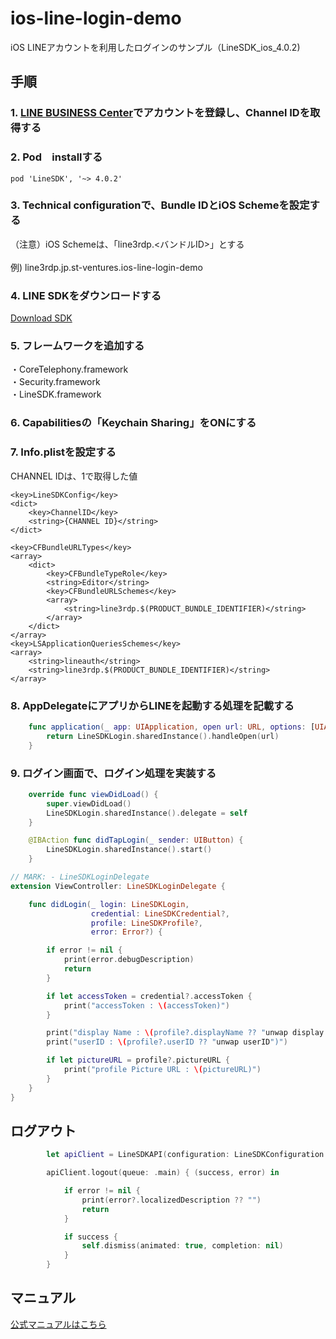 # ios-line-login-demo
iOS LINEアカウントを利用したログインのサンプル（LineSDK_ios_4.0.2)

## 手順
### 1. [LINE BUSINESS Center](https://business.line.me/ja/)でアカウントを登録し、Channel IDを取得する

### 2. Pod　installする

```
pod 'LineSDK', '~> 4.0.2'      
```

### 3. Technical configurationで、Bundle IDとiOS Schemeを設定する
（注意）iOS Schemeは、「line3rdp.<バンドルID>」とする<br><br>
例) 	line3rdp.jp.st-ventures.ios-line-login-demo

### 4. LINE SDKをダウンロードする
[Download SDK](https://developers.line.me/ba/download/sdk/u3e6301863cbc63e50a752d9ed11f07ae)

### 5. フレームワークを追加する

・CoreTelephony.framework<br>
・Security.framework<br>
・LineSDK.framework<br>

### 6. Capabilitiesの「Keychain Sharing」をONにする

### 7. Info.plistを設定する
CHANNEL IDは、1で取得した値

```
<key>LineSDKConfig</key>
<dict>
    <key>ChannelID</key>
    <string>{CHANNEL ID}</string>
</dict>      
```

```
<key>CFBundleURLTypes</key>
<array>
    <dict>
        <key>CFBundleTypeRole</key>
        <string>Editor</string>
        <key>CFBundleURLSchemes</key>
        <array>
            <string>line3rdp.$(PRODUCT_BUNDLE_IDENTIFIER)</string>
        </array>
    </dict>
</array>
<key>LSApplicationQueriesSchemes</key>
<array>
    <string>lineauth</string>
    <string>line3rdp.$(PRODUCT_BUNDLE_IDENTIFIER)</string>
</array>
```
### 8. AppDelegateにアプリからLINEを起動する処理を記載する

```swiftr:AppDelegate.swift
    func application(_ app: UIApplication, open url: URL, options: [UIApplicationOpenURLOptionsKey : Any] = [:]) -> Bool {
        return LineSDKLogin.sharedInstance().handleOpen(url)
    }
```

### 9. ログイン画面で、ログイン処理を実装する

```swift:ViewController.swift
    override func viewDidLoad() {
        super.viewDidLoad()
        LineSDKLogin.sharedInstance().delegate = self
    }

    @IBAction func didTapLogin(_ sender: UIButton) {
        LineSDKLogin.sharedInstance().start()
    }

```

```swift:ViewController.swift
// MARK: - LineSDKLoginDelegate
extension ViewController: LineSDKLoginDelegate {

    func didLogin(_ login: LineSDKLogin,
                  credential: LineSDKCredential?,
                  profile: LineSDKProfile?,
                  error: Error?) {

        if error != nil {
            print(error.debugDescription)
            return
        }

        if let accessToken = credential?.accessToken {
            print("accessToken : \(accessToken)")
        }

        print("display Name : \(profile?.displayName ?? "unwap display name")")
        print("userID : \(profile?.userID ?? "unwap userID")")

        if let pictureURL = profile?.pictureURL {
            print("profile Picture URL : \(pictureURL)")
        }
    }
}
```

## ログアウト

```swift:DetailViewController.swift
        let apiClient = LineSDKAPI(configuration: LineSDKConfiguration.defaultConfig())

        apiClient.logout(queue: .main) { (success, error) in

            if error != nil {
                print(error?.localizedDescription ?? "")
                return
            }

            if success {
                self.dismiss(animated: true, completion: nil)
            }
        }
```

## マニュアル
[公式マニュアルはこちら](https://developers.line.me/ios/development-with-sdk-v2)
